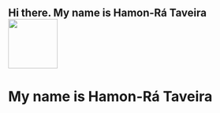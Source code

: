 <h2> Hi there. My name is Hamon-Rá Taveira <img src="https://media.giphy.com/media/R7fGU27uLZZcs/giphy.gif" width="100"></h2>

# My name is Hamon-Rá Taveira


<!--
**Pharaoh00/Pharaoh00** is a ✨ _special_ ✨ repository because its `README.md` (this file) appears on your GitHub profile.

Here are some ideas to get you started:

- 🔭 I’m currently working on ...
- 🌱 I’m currently learning ...
- 👯 I’m looking to collaborate on ...
- 🤔 I’m looking for help with ...
- 💬 Ask me about ...
- 📫 How to reach me: ...
- 😄 Pronouns: ...
- ⚡ Fun fact: ...
-->
